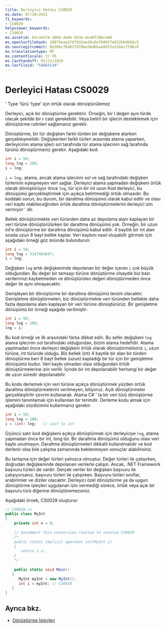 ```yaml
---
title: Derleyici Hatası CS0029
ms.date: 07/20/2015
f1_keywords:
- CS0029
helpviewer_keywords:
- CS0029
ms.assetid: 63c3e574-1868-4a9e-923e-dcd9f38bce88
ms.openlocfilehash: 20874eaa2f07832ae28c6ef69927e022bbdbb6c5
ms.sourcegitcommit: 6b308cf6d627d78ee36dbbae8972a310ac7fd6c8
ms.translationtype: MT
ms.contentlocale: tr-TR
ms.lasthandoff: 01/23/2019
ms.locfileid: "54663134"
---
```

# <a name="compiler-error-cs0029"></a>Derleyici Hatası CS0029

' Type 'türü 'type' için örtük olarak dönüştürülemez  
  
 Derleyici, açık bir dönüştürme gerektirir. Örneğin, bir l değeri aynı türde olacak şekilde bir r cast gerekebilir. Veya belirli bir işlecin desteklemek için dönüştürme rutinleri sağlamanız gerekir.  
  
 Dönüştürme, bir tür değişken farklı türden bir değişkene atarken gerçekleşmelidir. Değişkenleri farklı türleri arasında atama yaparken, derleyicinin atama işleci sol tarafında tür atama işlecinin sağ tarafında türünü dönüştürmeniz gerekir. Aşağıdaki kod:  

```csharp
int i = 50;  
long lng = 100;  
i = lng;  
```

 `i = lng;` atama, ancak atama işlecinin sol ve sağ tarafındaki değişken türlerinin eşleşmeyen veri sağlar. Derleyici atama yapmadan değişkeni örtük olarak dönüştürüyor önce `lng`, tür için bir int uzun Kod derleyici, bu dönüşümü gerçekleştirmek için açıkça belirtmediği örtük olmasıdır. Bu koddaki sorun, bu durum, bir daraltma dönüşümü olarak kabul edilir ve olası veri kaybı olabileceğinden örtük daraltma dönüştürmelerini derleyici izin vermiyor ' dir.  
  
 Bellek dönüştürmekte veri türünden daha az depolama alanı kaplayan bir veri türüne dönüştürülürken bir daraltma dönüşümü yok. Örneğin, bir uzun int'e dönüştürme bir daraltma dönüşümü kabul edilir. 4 baytlık bir int alan sırada uzun 8 bayt bellek kaplar. Veri kaybını nasıl oluşabilir görmek için aşağıdaki örneği göz önünde bulundurun:  

```csharp
int i = 50;  
long lng = 3147483647;  
i = lng;  
```

 Değişken `lng` artık değişkeninde depolanan bir değer içeren `i` çok büyük olduğundan. Bu değer bir tamsayı türüne dönüştürme olsaydık biz bazı verilerimizi kaybetmeden ve dönüştürülen değeri dönüştürmeden önce değer ile aynı olmayacaktır.  
  
 Genişleyen bir dönüştürme bir daraltma dönüşümü tersini olacaktır. Genişletme dönüştürmeleri, biz dönüştürmekte veri türünden bellekte daha fazla depolama alanı kaplayan bir veri türüne dönüştürürüz. Bir genişletme dönüşümü bir örneği aşağıda verilmiştir:  

```csharp
int i = 50;  
long lng = 100;  
lng = i;  
```

 Bu kod örneği ve ilk arasındaki farka dikkat edin. Bu sefer değişkeni `lng` atama işlecinin sol tarafındaki olduğundan, bizim atama hedefidir. Atama yapılmadan önce derleyici değişkeni örtük olarak dönüştürmelisiniz `i`, uzun türüne, int türünde olduğu. Biz bellek (int) 4 baytlık bir alan bir türden dönüştürme beri 8 bayt bellek (uzun) kapladığı bir tür için bir genişletme dönüşümü budur. Veri kaybı olmadan olası olduğundan örtük dönüştürmelerine izin verilir. İçinde bir int depolanabilir herhangi bir değer de uzun süredir depolanabilir.  
  
 Bu kodu derlemek için veri türüne açıkça dönüştürmek yüzden örtük daraltma dönüştürmelerini verilmeyen, biliyoruz. Açık dönüştürmeler gerçekleştirilir çevrim kullanarak. Atama C# ' ta bir veri türü dönüştürme işlemini tanımlamak için kullanılan bir terimdir. Derleme kodu almak için aşağıdaki sözdizimini kullanmanız gerekir:  

```csharp
int i = 50;  
long lng = 100;  
i = (int) lng;   // cast to int  
```

 Üçüncü satır kod değişkeni açıkça dönüştürmek için derleyiciye `lng`, atama yapmadan önce bir int, long tür. Bir daraltma dönüşümü olduğunu olası veri kaybı unutmayın. Daraltma dönüştürmeleri dikkatli kullanılmalıdır ve kod derlenir olsa bile çalışma zamanında beklenmeyen sonuçlar alabilirsiniz.  
  
 Bu tartışma için değer türleri yalnızca olmuştur. Değer türleri ile çalışırken, doğrudan değişkeninde depolanan verilerle çalışın. Ancak, .NET Framework başvuru türleri de vardır. Gerçek veriler bir değişken başvuru ile çalışıyorsanız, başvuru türleri ile çalışırken. Başvuru türleri sınıflar, arabirimler ve diziler olacaktır. Derleyici özel dönüştürme ya da uygun dönüştürme işleçleri uygulanan izin vermediği sürece, örtük veya açık bir başvuru türü diğerine dönüştüremezsiniz.  
  
 Aşağıdaki örnek, CS0029 oluşturur:  

```csharp
// CS0029.cs  
public class MyInt  
{  
    private int x = 0;
  
    // Uncomment this conversion routine to resolve CS0029  
    /*  
    public static implicit operator int(MyInt i)  
    {  
       return i.x;  
    }  
    */  
  
    public static void Main()  
   {  
      MyInt myInt = new MyInt();  
      int i = myInt; // CS0029  
   }  
}  
```

## <a name="see-also"></a>Ayrıca bkz.

- [Dönüştürme İşleçleri](../../../csharp/programming-guide/statements-expressions-operators/conversion-operators.md)
